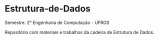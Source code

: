 # Estrutura-de-Dados

Semestre: 2° 
Engenharia de Computação - UFRGS

Repositório com materiais e trabalhos da cadeira de Estrutura de Dados.

